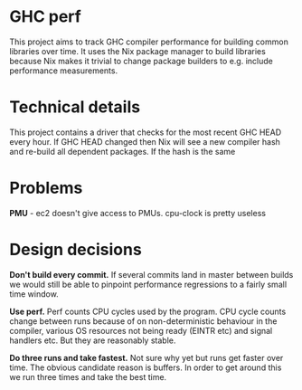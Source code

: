# GHC perf

This project aims to track GHC compiler performance for building
common libraries over time. It uses the Nix package manager to build
libraries because Nix makes it trivial to change package builders to
e.g. include performance measurements.


# Technical details

This project contains a driver that checks for the most recent GHC
HEAD every hour. If GHC HEAD changed then Nix will see a new compiler
hash and re-build all dependent packages. If the hash is the same

# Problems

**PMU** - ec2 doesn't give access to PMUs. cpu-clock is pretty useless

# Design decisions

**Don't build every commit.** If several commits land in master
between builds we would still be able to pinpoint performance
regressions to a fairly small time window.

**Use perf.** Perf counts CPU cycles used by the program. CPU cycle
counts change between runs because of on non-deterministic behaviour
in the compiler, various OS resources not being ready (EINTR etc) and
signal handlers etc. But they are reasonably stable.

**Do three runs and take fastest.** Not sure why yet but runs get
faster over time. The obvious candidate reason is buffers. In order to
get around this we run three times and take the best time.
